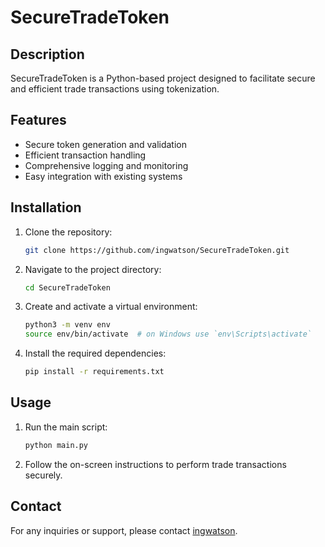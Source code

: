 # SecureTradeToken

## Description
SecureTradeToken is a Python-based project designed to facilitate secure and efficient trade transactions using tokenization.

## Features
- Secure token generation and validation
- Efficient transaction handling
- Comprehensive logging and monitoring
- Easy integration with existing systems

## Installation

1. Clone the repository:
    ```bash
    git clone https://github.com/ingwatson/SecureTradeToken.git
    ```

2. Navigate to the project directory:
    ```bash
    cd SecureTradeToken
    ```

3. Create and activate a virtual environment:
    ```bash
    python3 -m venv env
    source env/bin/activate  # on Windows use `env\Scripts\activate`
    ```

4. Install the required dependencies:
    ```bash
    pip install -r requirements.txt
    ```

## Usage

1. Run the main script:
    ```bash
    python main.py
    ```

2. Follow the on-screen instructions to perform trade transactions securely.

## Contact
For any inquiries or support, please contact [ingwatson](https://github.com/ingwatson).
